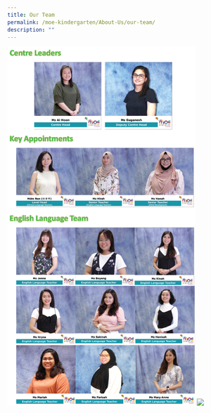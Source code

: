 ```yaml
---
title: Our Team
permalink: /moe-kindergarten/About-Us/our-team/
description: ""
---
```


![](/images/mkstaff1.png)
![](/images/mkmt_team.png)